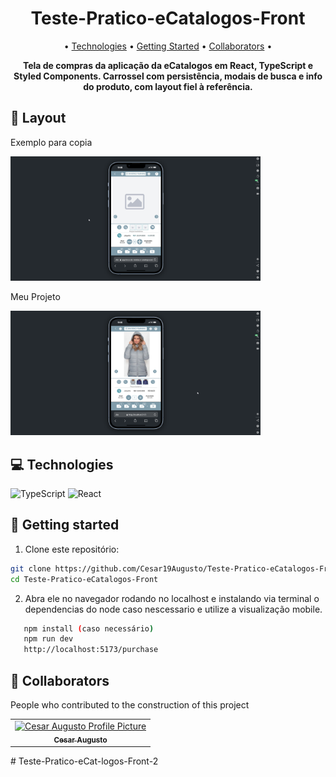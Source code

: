 <h1 align="center" style="font-weight: bold;">Teste-Pratico-eCatalogos-Front</h1>

<p align="center">
 • <a href="#tech">Technologies</a> • 
 <a href="#started">Getting Started</a> • 
 <a href="#colab">Collaborators</a> •
</p>

<p align="center">
    <b>Tela de compras da aplicação da eCatalogos em React, TypeScript e Styled Components. Carrossel com persistência, modais de busca e info do produto, com layout fiel à referência.</b>
</p>

<!--
<p align="center">
     <a href="https://teste-pratico-tropa-digital.vercel.app/login">📱 Visit this Project</a>
</p>
-->

<h2 id="layout">🎨 Layout</h2>
<p align="center"> 
    <p>Exemplo para copia</p>
    <img src="./src/assets/assetsGitHub/gitExemplo.png" alt="Exemplo para copia" width="400px">
    <p>Meu Projeto</p>
    <img src="./src/assets/assetsGitHub/gitProjeto.png" alt="Meu Projeto" width="400px">
</p>


<h2 id="technologies">💻 Technologies</h2>

![TypeScript](https://img.shields.io/badge/typescript-%23007ACC.svg?style=for-the-badge&logo=typescript&logoColor=white)
![React](https://img.shields.io/badge/react-%2361DAFB.svg?style=for-the-badge&logo=react&logoColor=white)

<h2 id="started">🚀 Getting started</h2>

1. Clone este repositório:
```bash
git clone https://github.com/Cesar19Augusto/Teste-Pratico-eCatalogos-Front
cd Teste-Pratico-eCatalogos-Front
```
2. Abra ele no navegador rodando no localhost e instalando via terminal o dependencias do node caso nescessario e utilize a visualização mobile.
 ```bash
    npm install (caso necessário)
    npm run dev
    http://localhost:5173/purchase
```
<h2 id="colab">🤝 Collaborators</h2>

People who contributed to the construction of this project

<table>
  <tr>
    <td align="center">
      <a href="https://www.linkedin.com/in/cesaraugusto875/">
        <img src="https://avatars.githubusercontent.com/u/79229452?s=400&u=76bc95ac47e156acc7c339a7c3f981211c259df5&v=4;" width="100px;" alt="Cesar Augusto Profile Picture"/><br>
        <sub>
          <b>Cesar Augusto</b>
        </sub>
      </a>
    </td>
  </tr>
</table>
# Teste-Pratico-eCat-logos-Front-2
